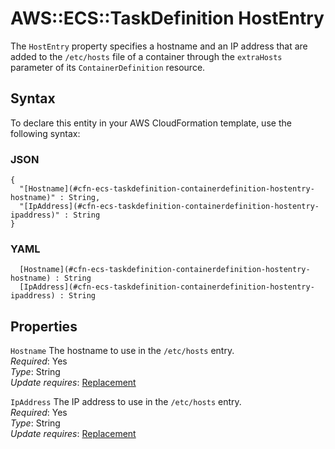 # AWS::ECS::TaskDefinition HostEntry<a name="aws-properties-ecs-taskdefinition-containerdefinitions-hostentry"></a>

The `HostEntry` property specifies a hostname and an IP address that are added to the `/etc/hosts` file of a container through the `extraHosts` parameter of its `ContainerDefinition` resource\.

## Syntax<a name="aws-properties-ecs-taskdefinition-containerdefinitions-hostentry-syntax"></a>

To declare this entity in your AWS CloudFormation template, use the following syntax:

### JSON<a name="aws-properties-ecs-taskdefinition-containerdefinitions-hostentry-syntax.json"></a>

```
{
  "[Hostname](#cfn-ecs-taskdefinition-containerdefinition-hostentry-hostname)" : String,
  "[IpAddress](#cfn-ecs-taskdefinition-containerdefinition-hostentry-ipaddress)" : String
}
```

### YAML<a name="aws-properties-ecs-taskdefinition-containerdefinitions-hostentry-syntax.yaml"></a>

```
﻿  [Hostname](#cfn-ecs-taskdefinition-containerdefinition-hostentry-hostname) : String
﻿  [IpAddress](#cfn-ecs-taskdefinition-containerdefinition-hostentry-ipaddress) : String
```

## Properties<a name="aws-properties-ecs-taskdefinition-containerdefinitions-hostentry-properties"></a>

`Hostname`  <a name="cfn-ecs-taskdefinition-containerdefinition-hostentry-hostname"></a>
The hostname to use in the `/etc/hosts` entry\.  
*Required*: Yes  
*Type*: String  
*Update requires*: [Replacement](https://docs.aws.amazon.com/AWSCloudFormation/latest/UserGuide/using-cfn-updating-stacks-update-behaviors.html#update-replacement)

`IpAddress`  <a name="cfn-ecs-taskdefinition-containerdefinition-hostentry-ipaddress"></a>
The IP address to use in the `/etc/hosts` entry\.  
*Required*: Yes  
*Type*: String  
*Update requires*: [Replacement](https://docs.aws.amazon.com/AWSCloudFormation/latest/UserGuide/using-cfn-updating-stacks-update-behaviors.html#update-replacement)